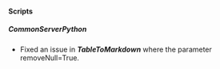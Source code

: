 
#### Scripts
##### CommonServerPython
- Fixed an issue in ***TableToMarkdown*** where the parameter removeNull=True.
